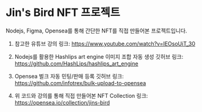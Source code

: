 # Jin's Bird NFT 프로젝트

Nodejs, Figma, Opensea를 통해 간단한 NFT를 직접 만들어본 프로젝트입니다.

1.  참고한 유튜브 강의 링크: https://www.youtube.com/watch?v=IEOsoUiT_30

2.  Nodejs를 활용한 Hashlips art engine 이미지 조합 자동 생성 깃허브 링크: https://github.com/HashLips/hashlips_art_engine

3.  Opensea 벌크 자동 민팅/판매 등록 깃허브 링크: https://github.com/infotrex/bulk-upload-to-opensea

4.  위 코드와 강의를 통해 직접 만들어본 NFT Collection 링크: https://opensea.io/collection/jins-bird
